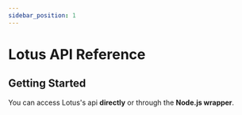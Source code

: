 ```yaml
---
sidebar_position: 1
---
```


# Lotus API Reference

## Getting Started

You can access Lotus's api **directly** or through the **Node.js wrapper**.

